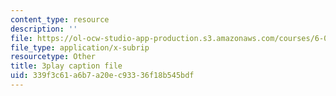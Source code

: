 ```yaml
---
content_type: resource
description: ''
file: https://ol-ocw-studio-app-production.s3.amazonaws.com/courses/6-004-computation-structures-spring-2017/339f3c61a6b7a20ec93336f18b545bdf_q38KAGAKORk.srt
file_type: application/x-subrip
resourcetype: Other
title: 3play caption file
uid: 339f3c61-a6b7-a20e-c933-36f18b545bdf
---
```

